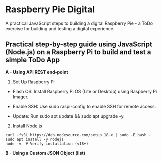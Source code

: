 # Raspberry Pie Digital
A practical JavaScript steps to building a digital Raspberry Pie - a ToDo exercise  for building and testing a digital experience. 

## Practical step-by-step guide using JavaScript (Node.js) on a Raspberry Pi to build and test a simple ToDo App

**A -  Using API REST end-point**

1. Set Up Raspberry Pi

- Flash OS: Install Raspberry Pi OS (Lite or Desktop) using Raspberry Pi Imager.

- Enable SSH: Use sudo raspi-config to enable SSH for remote access.

- Update: Run sudo apt update && sudo apt upgrade -y.

2. Install Node.js

```
curl -fsSL https://deb.nodesource.com/setup_18.x | sudo -E bash -
sudo apt install -y nodejs
node -v  # Verify installation (v18+)

```

**B -  Using a Custom JSON Object (list)**
